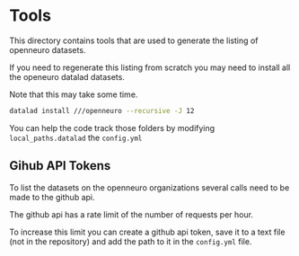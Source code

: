 # Tools

This directory contains tools that are used to generate the listing of openneuro datasets.

If you need to regenerate this listing from scratch
you may need to install all the openeuro datalad datasets.

Note that this may take some time.

```bash
datalad install ///openneuro --recursive -J 12
```

You can help the code track those folders
by modifying `local_paths.datalad` the `config.yml`

## Gihub API Tokens

To list the datasets on the openneuro organizations several calls need to be made to the github api.

The github api has a rate limit of the number of requests per hour.

To increase this limit you can create a github api token,
save it to a text file (not in the repository)
and add the path to it in the `config.yml` file.
